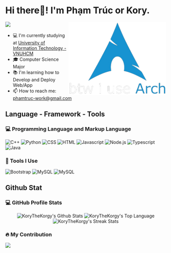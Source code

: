 <h1>
Hi there👋! I'm Phạm Trúc or Kory.
</h1>
<img src="i use arch btw.png" align="right" height="230"/>
<img src="https://readme-typing-svg.herokuapp.com/?font=Segeo-UI&size=35&center=true&vCenter=true&width=500&height=70&duration=3000&lines=Phạm+Thạch+Thanh+Trúc;Kory+The+Korgy;CS+Major;Web+Dev+Beginner;Dev+Ops+Wannabe" />

<ul>
    <li> 💻 I'm currently studying at <a href="https://en.uit.edu.vn/">University of Information Technology - VNUHCM</a> </li>
    <li> 🎓 Computer Science Major </li>
    <li> 📚 I'm learning how to Develop and Deploy Web/App </li>
    <li> 📫 How to reach me: <a href="mailto: phamtruc-work@gmail.com">phamtruc-work@gmail.com</a></li>
</ul>

<h2>
Language - Framework - Tools
</h2>
<h3>💻 Programming Language and Markup Language</h3>
<p>
<img alt="C++" src="https://img.shields.io/badge/C%2B%2B-00599C?style=for-the-badge&logo=c%2B%2B&logoColor=white"></a>
<img alt="Python" src="https://img.shields.io/badge/Python-14354C?style=for-the-badge&logo=python&logoColor=white"></a>
<img alt="CSS" src="https://img.shields.io/badge/CSS-239120?&style=for-the-badge&logo=css3&logoColor=white"></a>
<img alt="HTML" src="https://img.shields.io/badge/HTML5-E34F26?style=for-the-badge&logo=html5&logoColor=white"></a>
<img alt="Javascript" src="https://img.shields.io/badge/JavaScript-323330?style=for-the-badge&logo=javascript&logoColor=F7DF1E"></a>
<img alt="Node.js" src="https://img.shields.io/badge/Node.js-43853D?style=for-the-badge&logo=node.js&logoColor=white"></a>
<img alt="Typescript" src="https://img.shields.io/badge/TypeScript-007ACC?style=for-the-badge&logo=typescript&logoColor=white"></a>
<img alt="Java" src="https://img.shields.io/badge/Java-ED8B00?style=for-the-badge&logo=openjdk&logoColor=white"></a>
</p>

<h3>🧰 Tools I Use</h3>
<p>
<img alt="Bootstrap" src="https://img.shields.io/badge/Bootstrap-563D7C?style=for-the-badge&logo=bootstrap&logoColor=white"></a>
<img alt="MySQL" src="https://img.shields.io/badge/MySQL-00000F?style=for-the-badge&logo=mysql&logoColor=white"></a>
<img alt="MySQL" src="https://img.shields.io/badge/MongoDB-4EA94B?style=for-the-badge&logo=mongodb&logoColor=white"></a>
</p>

<h2>
Github Stat
</h2>

<h3>💻 GitHub Profile Stats</h3>
<p align="center">
    <img alt="KoryTheKorgy's Github Stats" src="https://github-readme-stats.vercel.app/api?username=KoryTheKorgy&show_icons=true&theme=nord&rank_icon=percentile&show=discussions_answered&line_height=24&border_radius=10&hide_border=true" height="192px"/>
    <img alt="KoryTheKorgy's Top Language" src="https://github-readme-stats.vercel.app/api/top-langs/?username=KoryTheKorgy&layout=compact&theme=nord&hide_border=true&border_radius=6" height="192px"/>
    <img alt="KoryTheKorgy's Streak Stats" src="https://streak-stats.demolab.com/?user=KoryTheKorgy&count_private=false&theme=nord&border_radius=10&hide_border=true" height="192px"/>
</p>
        
<h3>🔥 My Contribution</h3>
<img src="https://github-readme-activity-graph.vercel.app/graph?username=KoryTheKorgy&theme=nord&radius=10&hide_border=true">
